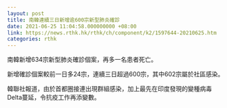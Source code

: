 ```yaml
---
layout: post
title: 南韓連續三日新增逾600宗新型肺炎確診　
date: 2021-06-25 11:04:58.000000000 +08:00
link: https://news.rthk.hk/rthk/ch/component/k2/1597644-20210625.htm
categories: rthk
---
```


南韓新增634宗新型肺炎確診個案，再多一名患者死亡。

新增確診個案較前一日多24宗，連續三日超過600宗，其中602宗屬於社區感染。

韓聯社報道，由於首都圈接連出現群組感染，加上最先在印度發現的變種病毒Delta蔓延，令抗疫工作再添變數。
